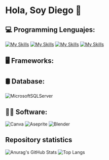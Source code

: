 # Hola, Soy Diego 👋

## 💻 Programming Lenguajes:

[![My Skills](https://skillicons.dev/icons?i=java&theme=dark)](https://skillicons.dev)
[![My Skills](https://skillicons.dev/icons?i=c&theme=dark)](https://skillicons.dev)
[![My Skills](https://skillicons.dev/icons?i=c++&theme=dark)](https://skillicons.dev)
[![My Skills](https://skillicons.dev/icons?i=c#&theme=dark)](https://skillicons.dev)

## 🖥️ Frameworks:

## 🛢️ Database:
![MicrosoftSQLServer](https://img.shields.io/badge/Microsoft%20SQL%20Server-CC2927?style=for-the-badge&logo=microsoft%20sql%20server&logoColor=white)

## 👨‍💻 Software:

![Canva](https://img.shields.io/badge/Canva-%2300C4CC.svg?style=for-the-badge&logo=Canva&logoColor=white)
![Aseprite](https://img.shields.io/badge/Aseprite-FFFFFF?style=for-the-badge&logo=Aseprite&logoColor=#7D929E)
![Blender](https://img.shields.io/badge/blender-%23F5792A.svg?style=for-the-badge&logo=blender&logoColor=white)

## Repository statistics

![Anurag's GitHub Stats](https://github-readme-stats.vercel.app/api?username=DiogoCastro2005&show_icons=true&theme=algolia)
![Top Langs](https://github-readme-stats.vercel.app/api/top-langs/?username=DiogoCastro2005&layout=compact&theme=algolia)
